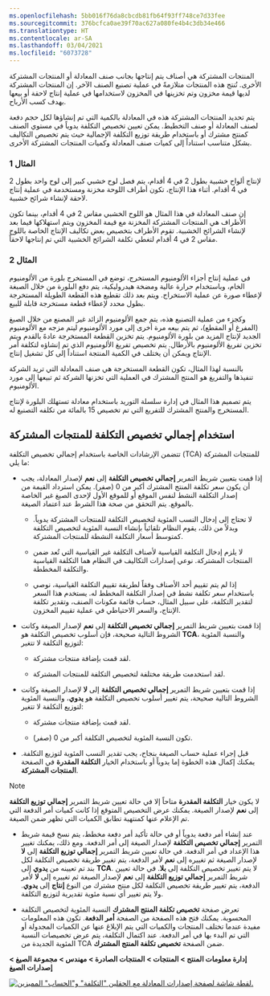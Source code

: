 ```yaml
---
ms.openlocfilehash: 5bb016f76da8cbcdb81fb64f93ff748ce7d33fee
ms.sourcegitcommit: 376bcfca0ae39f70ac627a080fe4b4c3db34e466
ms.translationtype: HT
ms.contentlocale: ar-SA
ms.lasthandoff: 03/04/2021
ms.locfileid: "6073728"
---
```

المنتجات المشتركة هي أصناف يتم إنتاجها بجانب صنف المعادلة أو المنتجات المشتركة الأخرى. تُنتج هذه المنتجات متلازمةً في عملية تصنيع الصنف الآخر. إن المنتجات المشتركة لديها قيمة مخزون وتم تخزينها في المخزون لاستخدامها في عملية إنتاج لاحقة أو بيعها بهدف كسب الأرباح.

يتم تحديد المنتجات المشتركة هذه في المعادلة بالكمية التي تم إنشاؤها لكل حجم دفعة لصنف المعادلة أو صنف التخطيط. يمكن تعيين تخصيص التكلفة يدوياً في مستوي الصنف كمنتج مشترك أو باستخدام طريقة توزيع التكلفة الإجمالية حيث يتم تخصيص التكاليف بشكل متناسب استناداً إلى كميات صنف المعادلة وكميات المنتجات المشتركة الأخرى.

### <a name="example-1"></a>المثال 1

لإنتاج ألواح خشبية بطول 2 في 4 أقدام، يتم فصل لوح خشبي كبير إلى لوح واحد بطول 2 في 4 أقدام. أثناء هذا الإنتاج، تكون أطراف اللوحة مخزنة ومستخدمة في عملية إنتاج لاحقة لإنشاء شرائح خشبية. 

إن صنف المعادلة في هذا المثال هو اللوح الخشبي مقاس 2 في 4 أقدام، بينما تكون الأطراف هي المنتجات المشتركة المخزنة مع قيمة المخزون ويتم استهلاكها فيما بعد لإنشاء الشرائح الخشبية. تقوم الأطراف بتخصيص بعض تكاليف الإنتاج الخاصة باللوح مقاس 2 في 4 أقدام لتغطي تكلفة الشرائح الخشبية التي تم إنتاجها لاحقاً.

### <a name="example-2"></a>المثال 2

في عملية إنتاج أجزاء الألومنيوم المستخرج، توضع في المستخرج بلورة من الألومنيوم الخام، وباستخدام حرارة عالية ومضخة هيدروليكية، يتم دفع البلورة من خلال الصبغة لإعطاء صورة عن عملية الاستخراج.
ويتم بعد ذلك تقطيع هذه القطعة الطويلة المستخرجة بطول محدد لإعطاء قطعة مستخرجة قابلة للبيع. 

وكجزء من عملية التصنيع هذه، يتم جمع الألومنيوم الزائد غير المصنع من خلال الصبغ (المفرغ أو المقطع)، ثم يتم بيعه مرة أخرى إلى مورد الألومنيوم ليتم مزجه مع الألومنيوم الجديد لإنتاج المزيد من بلورة الألومنيوم. يتم تخزين القطعة المستخرجة عادهً بالقدم ويتم تخزين تفريغ الألومنيوم بالأرطال. يتم تخصيص تفريغ الألومنيوم الذي تم إنشاؤه لتكلفة أمر الإنتاج ويمكن أن يختلف في الكمية المنتجة استناداً إلى كل تشغيل إنتاج.

بالنسبة لهذا المثال، تكون القطعة المستخرجة هي صنف المعادلة التي تريد الشركة تنفيذها والتفريغ هو المنتج المشترك في العملية التي تخزنها الشركة ثم تبيعها إلى مورد الألومنيوم. 

يتم تصميم هذا المثال في إدارة سلسلة التوريد باستخدام معادلة تستهلك البلورة لإنتاج المستخرج والمنتج المشترك للتفريع التي تم تخصيص 15 بالمائة من تكلفه التصنيع له.

## <a name="using-total-cost-allocation-for-coproducts"></a>استخدام إجمالي تخصيص التكلفة للمنتجات المشتركة

تتضمن الإرشادات الخاصة باستخدام إجمالي تخصيص التكلفة (TCA) للمنتجات المشتركة ما يلي:

-   إذا قمت بتعيين شريط التمرير **إجمالي تخصيص التكلفة** إلى **نعم** لإصدار المعادلة، يجب أن يكون سعر تكلفة المنتج المشترك أكبر من 0 (صفر). يمكن استرداد القيمة من إصدار التكلفة النشط لنفس الموقع أو للموقع الأول لإحدى الصيغ غير الخاصة بالموقع. يتم التحقق من صحة هذا الشرط عند اعتماد الصيغة.

    -   لا تحتاج إلى إدخال النسب المئوية لتخصيص التكلفة للمنتجات المشتركة يدوياً. وبدلاً من ذلك، يقوم النظام تلقائياً بإنشاء النسبة المئوية لتخصيص التكلفة كمتوسط أسعار التكلفة النشطة للمنتجات المشتركة.

    -   لا يلزم إدخال التكلفة القياسية لأصناف التكلفة غير القياسية التي تُعد ضمن المنتجات المشتركة. نوعي إصدارات التكاليف في النظام هما التكلفة القياسية والتكلفة المخططة.

    -   إذا لم يتم تقييم أحد الأصناف وفقاً لطريقة تقييم التكلفة القياسية، نوصي باستخدام سعر تكلفة نشط في إصدار التكلفة المخطط له. يستخدم هذا السعر لتقدير التكلفة، على سبيل المثال، حساب قائمة مكونات الصنف، وتقدير تكلفة الإنتاج، والسعر الاحتياطي في عملية تقييم المخزون.

-   إذا قمت بتعيين شريط التمرير **إجمالي تخصيص التكلفة** إلى **نعم** لإصدار الصيغة وكانت الشروط التالية صحيحة، فإن أسلوب تخصيص التكلفة هو **TCA**، والنسبة المئوية لتوزيع التكلفة لا تتغير:

    -   لقد قمت بإضافة منتجات مشتركة.

    -   لقد استخدمت طريقة مختلفة لتخصيص التكلفة للمنتجات المشتركة.

-   إذا قمت بتعيين شريط التمرير **إجمالي تخصيص التكلفة** إلى **لا** لإصدار الصيغة وكانت الشروط التالية صحيحة، يتم تغيير أسلوب تخصيص التكلفة هو **يدوي**، والنسبة المئوية لتوزيع التكلفة لا تتغير:

    -   لقد قمت بإضافة منتجات مشتركة.

    -   تكون النسبة المئوية لتخصيص التكلفة أكبر من 0 (صفر).

-   قبل إجراء عملية حساب الصيغة بنجاح، يجب تقدير النسب المئوية لتوزيع التكلفة. يمكنك إكمال هذه الخطوة إما يدوياً أو باستخدام الخيار **التكلفة المقدرة** في الصفحة **المنتجات المشتركة**. 
 
   > [!Note] 
   > لا يكون خيار **التكلفة المقدرة** متاحاً إلا في حالة تعيين شريط التمرير **إجمالي توزيع التكلفة** إلى **نعم** لإصدار الصيغة.     يمكنك عرض التخصيص المتوقع إذا كانت كميات أمر الدفعة التي تم الإعلام عنها كمنتهية تطابق الكميات التي تظهر ضمن الصيغة.

-   عند إنشاء أمر دفعة يدوياً أو في حالة تأكيد أمر دفعة مخطط، يتم نسخ قيمة شريط التمرير **إجمالي تخصيص التكلفة** لإصدار الصيغة إلى أمر الدفعة. ومع ذلك، يمكنك تغيير هذا الإعداد في أمر الدفعة. في حالة تعيين شريط التمرير **إجمالي توزيع التكلفة** إلى **لا** لإصدار الصيغة ثم تغييره إلى **نعم** لأمر الدفعة، يتم تغيير طريقة تخصيص التكلفة لكل بند تم تعيينه من **يدوي** إلى **TCA**. لا يتم تغيير تخصيص التكلفة إلى **بلا**. في حالة تعيين شريط التمرير **إجمالي توزيع التكلفة** إلى **نعم** لإصدار الصيغة ثم تغييره إلى **لا** لأمر الدفعة، يتم تغيير طريقة تخصيص التكلفة لكل منتج مشترك من النوع **إنتاج** إلى **يدوي**. ولا يتم تغيير أي نسبة مئوية تقديرية لتوزيع التكلفة.

-   تعرض صفحة **تخصيص تكلفة المنتج المشترك** النسبة المئوية لتخصيص التكلفة المحسوبة. يمكنك فتح هذه الصفحة من الصفحة **أمر الدفعة**. تكون هذه المعلومات مفيدة عندما تختلف المنتجات والكميات التي يتم الإبلاغ عنها عن الكميات المجدولة أو التي تم البدء بها في أمر الدفعة. عند اكتمال التكلفة، يتم عرض تخصيصات النسبة المئوية الجديدة من TCA ضمن الصفحة **تخصيص تكلفة المنتج المشترك**.

**إدارة معلومات المنتج > المنتجات > المنتجات الصادرة > مهندس > مجموعة الصيغ > إصدارات الصيغ** 

[![لقطة شاشة لصفحة إصدارات المعادلة مع الحقلين "التكلفة" و"الحساب" المميزين.](../media/tca.png)](../media/tca.png#lightbox)

